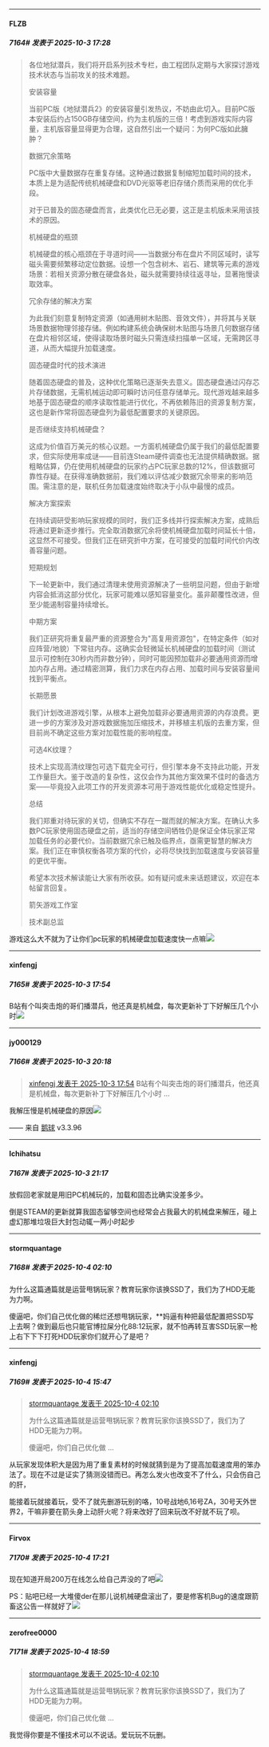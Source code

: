 ﻿
*****

####  FLZB  
##### 7164#       发表于 2025-10-3 17:28

<blockquote>各位地狱潜兵，我们将开启系列技术专栏，由工程团队定期与大家探讨游戏技术状态与当前攻关的技术难题。

安装容量

当前PC版《地狱潜兵2》的安装容量引发热议，不妨由此切入。目前PC版本安装后约占150GB存储空间，约为主机版的三倍！考虑到游戏实际内容量，主机版容量显得更为合理，这自然引出一个疑问：为何PC版如此臃肿？

数据冗余策略

PC版中大量数据存在重复存储。这种通过数据复制缩短加载时间的技术，本质上是为适配传统机械硬盘和DVD光驱等老旧存储介质而采用的优化手段。

对于已普及的固态硬盘而言，此类优化已无必要，这正是主机版未采用该技术的原因。

机械硬盘的瓶颈

机械硬盘的核心瓶颈在于寻道时间——当数据分布在盘片不同区域时，读写磁头需要频繁移动定位数据。设想一个包含树木、岩石、建筑等元素的游戏场景：若相关资源分散在硬盘各处，磁头就需要持续往返寻址，显著拖慢读取效率。

冗余存储的解决方案

为此我们刻意复制特定资源（如通用树木贴图、音效文件），并将其与关联场景数据物理邻接存储。例如构建系统会确保树木贴图与场景几何数据存储在盘片相邻区域，使得读取场景时磁头只需连续扫描单一区域，无需跨区寻道，从而大幅提升加载速度。

固态硬盘时代的技术演进

随着固态硬盘的普及，这种优化策略已逐渐失去意义。固态硬盘通过闪存芯片存储数据，无需机械运动即可瞬时访问任意存储单元。现代游戏越来越多地基于固态硬盘的顺序读取性能进行优化，不再依赖陈旧的资源复制方案，这也是新作常将固态硬盘列为最低配置要求的关键原因。

是否继续支持机械硬盘？

这成为价值百万美元的核心议题。一方面机械硬盘仍属于我们的最低配置要求，但实际使用率成谜——目前连Steam硬件调查也无法提供精确数据。据粗略估算，仍在使用机械硬盘的玩家约占PC玩家总数的12%，但该数据可靠性存疑。在获得准确数据前，我们难以评估减少数据冗余带来的影响范围。需注意的是，联机任务加载速度始终取决于小队中最慢的成员。

解决方案探索

在持续调研受影响玩家规模的同时，我们正多线并行探索解决方案，成熟后将通过更新逐步推行。完全取消数据冗余将使机械硬盘加载时间延长十倍，这显然不可接受。但我们正在研究折中方案，在可接受的加载时间代价内改善容量问题。

短期规划

下一轮更新中，我们通过清理未使用资源解决了一些明显问题，但由于新增内容会抵消这部分优化，玩家可能难以感知容量变化。虽非颠覆性改进，但至少能遏制容量持续增长。

中期方案

我们正研究将重复最严重的资源整合为"高复用资源包"，在特定条件（如对应阵营/地貌）下常驻内存。这确实会轻微延长机械硬盘的加载时间（测试显示可控制在30秒内而非数分钟），同时可能因预加载非必要通用资源而增加内存占用。通过精密测算，我们力求在内存占用、加载时间与安装容量间找到平衡点。

长期愿景

我们计划改进游戏引擎，从根本上避免加载非必要通用资源的内存浪费。更进一步的方案涉及对游戏数据施加压缩技术，并移植主机版的去重方案，但目前尚不确定这些方案对加载性能的影响程度。

可选4K纹理？

技术上实现高清纹理包可选下载完全可行，但引擎本身不支持此功能，开发工作量巨大。鉴于改造的复杂性，这仅会作为其他方案效果不佳时的备选方案——毕竟投入此项工作的开发资源本可用于游戏性能优化或稳定性提升。

总结

我们郑重对待玩家的关切，但确实不存在一蹴而就的解决方案。在确认大多数PC玩家使用固态硬盘之前，适当的存储空间牺牲仍是保证全体玩家正常加载任务的必要代价。当前数据冗余已触及临界点，亟需更智慧的解决方案。我们正在审慎权衡各项方案的代价，必将尽快找到加载速度与安装容量的更优平衡。

希望本次技术解读能让大家有所收获。如有疑问或未来话题建议，欢迎在本帖留言回复。

箭矢游戏工作室

技术副总监</blockquote>

游戏这么大不就为了让你们pc玩家的机械硬盘加载速度快一点嘛<img src="https://static.stage1st.com/image/smiley/face2017/067.png" referrerpolicy="no-referrer">


*****

####  xinfengj  
##### 7165#       发表于 2025-10-3 17:54

B站有个叫突击炮的哥们播潜兵，他还真是机械盘，每次更新补丁下好解压几个小时<img src="https://static.stage1st.com/image/smiley/face2017/037.png" referrerpolicy="no-referrer">


*****

####  jy000129  
##### 7166#       发表于 2025-10-3 20:18

<blockquote><a href="httphttps://stage1st.com/2b/forum.php?mod=redirect&amp;goto=findpost&amp;pid=68523584&amp;ptid=2170852" target="_blank">xinfengj 发表于 2025-10-3 17:54</a>
B站有个叫突击炮的哥们播潜兵，他还真是机械盘，每次更新补丁下好解压几个小时 ...</blockquote>
我解压慢是机械硬盘的原因<img src="https://static.stage1st.com/image/smiley/face2017/108.png" referrerpolicy="no-referrer">

—— 来自 [鹅球](https://www.pgyer.com/GcUxKd4w) v3.3.96


*****

####  Ichihatsu  
##### 7167#       发表于 2025-10-3 21:17

放假回老家就是用旧PC机械玩的，加载和固态比确实没差多少。

倒是STEAM的更新就算我固态留够空间也经常会占我最大的机械盘来解压，碰上虚幻那堆垃圾巨大封包动辄一两小时起步


*****

####  stormquantage  
##### 7168#       发表于 2025-10-4 02:10

为什么这篇通篇就是运营甩锅玩家？教育玩家你该换SSD了，我们为了HDD无能为力啊。

傻逼吧，你们自己优化做的稀烂还想甩锅玩家，**妈逼有种把最低配置把SSD写上去啊？做到最后也只能官博拉屎分化88:12玩家，就不怕再转互害SSD玩家一枪上右下下下打死HDD玩家你们就开心了是吧？


*****

####  xinfengj  
##### 7169#       发表于 2025-10-4 15:47

<blockquote><a href="httphttps://stage1st.com/2b/forum.php?mod=redirect&amp;goto=findpost&amp;pid=68525010&amp;ptid=2170852" target="_blank">stormquantage 发表于 2025-10-4 02:10</a>

为什么这篇通篇就是运营甩锅玩家？教育玩家你该换SSD了，我们为了HDD无能为力啊。

傻逼吧，你们自己优化做 ...</blockquote>
从玩家发现体积大是因为用了重复素材的时候就猜到是为了提高加载速度用的笨办法了。现在不过是证实了猜测没错而已。再怎么发火也改变不了什么，只会伤自己的肝，

能接着玩就接着玩，受不了就先删游玩别的咯，10号战地6,16号ZA，30号天外世界2，干嘛非要在箭头身上动肝火呢？将来改好了回来玩改不好就不玩了呗。


*****

####  Firvox  
##### 7170#       发表于 2025-10-4 17:21

现在知道开局200万在线怎么给自己弄没的了吧<img src="https://static.stage1st.com/image/smiley/face2017/067.png" referrerpolicy="no-referrer">

PS：贴吧已经一大堆傻der在那儿说机械硬盘滚出了，要是修客机Bug的速度跟箭畜这公告一样就好了<img src="https://static.stage1st.com/image/smiley/face2017/037.png" referrerpolicy="no-referrer">


*****

####  zerofree0000  
##### 7171#       发表于 2025-10-4 18:59

<blockquote><a href="httphttps://stage1st.com/2b/forum.php?mod=redirect&amp;goto=findpost&amp;pid=68525010&amp;ptid=2170852" target="_blank">stormquantage 发表于 2025-10-4 02:10</a>

为什么这篇通篇就是运营甩锅玩家？教育玩家你该换SSD了，我们为了HDD无能为力啊。

傻逼吧，你们自己优化做 ...</blockquote>
我觉得你要是不懂技术可以不说话。爱玩玩不玩删。

